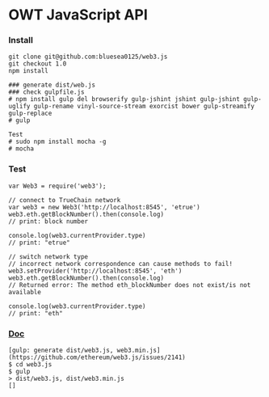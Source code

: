 # OWT JavaScript API
### Install
    git clone git@github.com:bluesea0125/web3.js
    git checkout 1.0
    npm install
    
    ### generate dist/web.js
    ### check gulpfile.js
    # npm install gulp del browserify gulp-jshint jshint gulp-jshint gulp-uglify gulp-rename vinyl-source-stream exorcist bower gulp-streamify gulp-replace
    # gulp 
    
    Test
    # sudo npm install mocha -g
    # mocha
### Test
    var Web3 = require('web3');

    // connect to TrueChain network
    var web3 = new Web3('http://localhost:8545', 'etrue')
    web3.eth.getBlockNumber().then(console.log)
    // print: block number

    console.log(web3.currentProvider.type)
    // print: "etrue"

    // switch network type
    // incorrect network correspondence can cause methods to fail!
    web3.setProvider('http://localhost:8545', 'eth')
    web3.eth.getBlockNumber().then(console.log)
    // Returned error: The method eth_blockNumber does not exist/is not available

    console.log(web3.currentProvider.type)
    // print: "eth"
### [Doc](https://web3js.readthedocs.io/en/1.0/web3.html)
    [gulp: generate dist/web3.js, web3.min.js](https://github.com/ethereum/web3.js/issues/2141)
    $ cd web3.js
    $ gulp
    > dist/web3.js, dist/web3.min.js
    []
